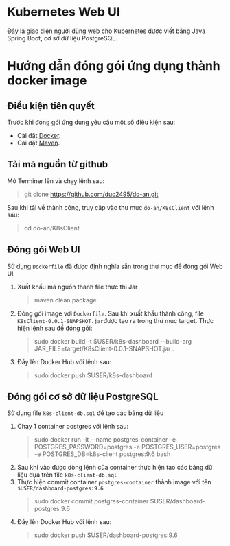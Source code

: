 # Kubernetes Web UI 
Đây là giao diện người dùng web cho Kubernetes được viết bằng Java Spring Boot, cơ sở dữ liệu PostgreSQL.
# Hướng dẫn đóng gói ứng dụng thành docker image
## Điều kiện tiên quyết
Trước khi đóng gói ứng dụng yêu cầu một số điều kiện sau:
- Cài đặt [Docker](https://docs.docker.com/install/). 
- Cài đặt [Maven](https://maven.apache.org/install.html).
## Tải mã nguồn từ github 
Mở Terminer lên và chạy lệnh sau:
> git clone https://github.com/duc2495/do-an.git 

Sau khi tải về thành công, truy cập vào thư mục `do-an/K8sClient` với lệnh sau:
> cd do-an/K8sClient

## Đóng gói Web UI
Sử dụng `Dockerfile` đã được định nghĩa sẵn trong thư mục để đóng gói Web UI
1. Xuất khẩu mã nguồn thành file thực thi Jar
   > maven clean package 
2. Đóng gói image với `Dockerfile`. Sau khi xuất khẩu thành công, file `K8sClient-0.0.1-SNAPSHOT.jar`được tạo ra trong thư mục target. Thực hiện lệnh sau để đóng gói:
   > sudo docker build -t $USER/k8s-dashboard --build-arg JAR_FILE=target/K8sClient-0.0.1-SNAPSHOT.jar .
3. Đẩy lên Docker Hub với lệnh sau:
   > sudo docker push $USER/k8s-dashboard
## Đóng gói cơ sở dữ liệu PostgreSQL
Sử dụng file `k8s-client-db.sql` để tạo các bảng dữ liệu
1. Chạy 1 container postgres với lệnh sau:
   > sudo docker run  -it --name postgres-container -e POSTGRES_PASSWORD=postgres -e POSTGRES_USER=postgres -e POSTGRES_DB=k8s-client postgres:9.6 bash
2. Sau khi vào được dòng lệnh của container thực hiện tạo các bảng dữ liệu dựa trên file `k8s-client-db.sql` 
3. Thực hiện commit container `postgres-container` thành image với tên `$USER/dashboard-postgres:9.6`
   > sudo docker commit postgres-container $USER/dashboard-postgres:9.6
4. Đẩy lên Docker Hub với lệnh sau:
   > sudo docker push $USER/dashboard-postgres:9.6

